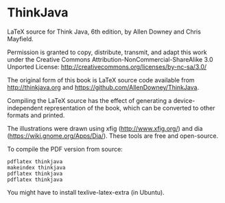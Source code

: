# ThinkJava
LaTeX source for Think Java, 6th edition, by Allen Downey and Chris Mayfield.

Permission is granted to copy, distribute, transmit, and adapt this work under
the Creative Commons Attribution-NonCommercial-ShareAlike 3.0 Unported License:
http://creativecommons.org/licenses/by-nc-sa/3.0/

The original form of this book is LaTeX source code available from
http://thinkjava.org and https://github.com/AllenDowney/ThinkJava.

Compiling the LaTeX source has the effect of generating a device-independent
representation of the book, which can be converted to other formats and printed.

The illustrations were drawn using xfig (http://www.xfig.org/) and dia
(https://wiki.gnome.org/Apps/Dia/). These tools are free and open-source.

To compile the PDF version from source:

    pdflatex thinkjava
    makeindex thinkjava
    pdflatex thinkjava
    pdflatex thinkjava

You might have to install texlive-latex-extra (in Ubuntu).
